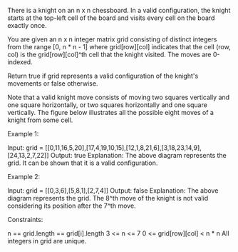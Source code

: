There is a knight on an n x n chessboard. In a valid configuration, the
knight starts at the top-left cell of the board and visits every cell on the
board exactly once.

You are given an n x n integer matrix grid consisting of distinct integers
from the range [0, n * n - 1] where grid[row][col] indicates that the cell
(row, col) is the grid[row][col]^th cell that the knight visited. The moves
are 0-indexed.

Return true if grid represents a valid configuration of the knight's
movements or false otherwise.

Note that a valid knight move consists of moving two squares vertically and
one square horizontally, or two squares horizontally and one square
vertically. The figure below illustrates all the possible eight moves of a
knight from some cell.


Example 1:


Input: grid =
[[0,11,16,5,20],[17,4,19,10,15],[12,1,8,21,6],[3,18,23,14,9],[24,13,2,7,22]]
Output: true
Explanation: The above diagram represents the grid. It can be shown that it
is a valid configuration.


Example 2:


Input: grid = [[0,3,6],[5,8,1],[2,7,4]]
Output: false
Explanation: The above diagram represents the grid. The 8^th move of the
knight is not valid considering its position after the 7^th move.



Constraints:


n == grid.length == grid[i].length
3 <= n <= 7
0 <= grid[row][col] < n * n
All integers in grid are unique.





